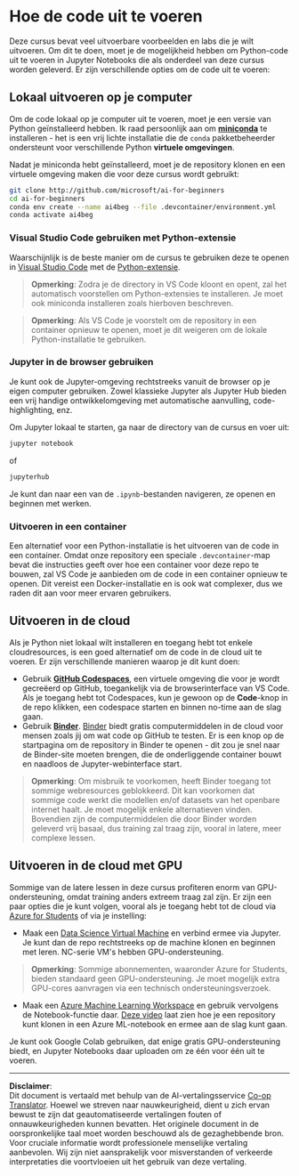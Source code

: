 <!--
CO_OP_TRANSLATOR_METADATA:
{
  "original_hash": "7df19702b8d2d3f7c4238c51bec2c8fc",
  "translation_date": "2025-08-28T19:19:47+00:00",
  "source_file": "lessons/0-course-setup/how-to-run.md",
  "language_code": "nl"
}
-->
# Hoe de code uit te voeren

Deze cursus bevat veel uitvoerbare voorbeelden en labs die je wilt uitvoeren. Om dit te doen, moet je de mogelijkheid hebben om Python-code uit te voeren in Jupyter Notebooks die als onderdeel van deze cursus worden geleverd. Er zijn verschillende opties om de code uit te voeren:

## Lokaal uitvoeren op je computer

Om de code lokaal op je computer uit te voeren, moet je een versie van Python geïnstalleerd hebben. Ik raad persoonlijk aan om **[miniconda](https://conda.io/en/latest/miniconda.html)** te installeren - het is een vrij lichte installatie die de `conda` pakketbeheerder ondersteunt voor verschillende Python **virtuele omgevingen**.

Nadat je miniconda hebt geïnstalleerd, moet je de repository klonen en een virtuele omgeving maken die voor deze cursus wordt gebruikt:

```bash
git clone http://github.com/microsoft/ai-for-beginners
cd ai-for-beginners
conda env create --name ai4beg --file .devcontainer/environment.yml
conda activate ai4beg
```

### Visual Studio Code gebruiken met Python-extensie

Waarschijnlijk is de beste manier om de cursus te gebruiken deze te openen in [Visual Studio Code](http://code.visualstudio.com/?WT.mc_id=academic-77998-cacaste) met de [Python-extensie](https://marketplace.visualstudio.com/items?itemName=ms-python.python&WT.mc_id=academic-77998-cacaste).

> **Opmerking**: Zodra je de directory in VS Code kloont en opent, zal het automatisch voorstellen om Python-extensies te installeren. Je moet ook miniconda installeren zoals hierboven beschreven.

> **Opmerking**: Als VS Code je voorstelt om de repository in een container opnieuw te openen, moet je dit weigeren om de lokale Python-installatie te gebruiken.

### Jupyter in de browser gebruiken

Je kunt ook de Jupyter-omgeving rechtstreeks vanuit de browser op je eigen computer gebruiken. Zowel klassieke Jupyter als Jupyter Hub bieden een vrij handige ontwikkelomgeving met automatische aanvulling, code-highlighting, enz.

Om Jupyter lokaal te starten, ga naar de directory van de cursus en voer uit:

```bash
jupyter notebook
```
of
```bash
jupyterhub
```
Je kunt dan naar een van de `.ipynb`-bestanden navigeren, ze openen en beginnen met werken.

### Uitvoeren in een container

Een alternatief voor een Python-installatie is het uitvoeren van de code in een container. Omdat onze repository een speciale `.devcontainer`-map bevat die instructies geeft over hoe een container voor deze repo te bouwen, zal VS Code je aanbieden om de code in een container opnieuw te openen. Dit vereist een Docker-installatie en is ook wat complexer, dus we raden dit aan voor meer ervaren gebruikers.

## Uitvoeren in de cloud

Als je Python niet lokaal wilt installeren en toegang hebt tot enkele cloudresources, is een goed alternatief om de code in de cloud uit te voeren. Er zijn verschillende manieren waarop je dit kunt doen:

* Gebruik **[GitHub Codespaces](https://github.com/features/codespaces)**, een virtuele omgeving die voor je wordt gecreëerd op GitHub, toegankelijk via de browserinterface van VS Code. Als je toegang hebt tot Codespaces, kun je gewoon op de **Code**-knop in de repo klikken, een codespace starten en binnen no-time aan de slag gaan.
* Gebruik **[Binder](https://mybinder.org/v2/gh/microsoft/ai-for-beginners/HEAD)**. [Binder](https://mybinder.org) biedt gratis computermiddelen in de cloud voor mensen zoals jij om wat code op GitHub te testen. Er is een knop op de startpagina om de repository in Binder te openen - dit zou je snel naar de Binder-site moeten brengen, die de onderliggende container bouwt en naadloos de Jupyter-webinterface start.

> **Opmerking**: Om misbruik te voorkomen, heeft Binder toegang tot sommige webresources geblokkeerd. Dit kan voorkomen dat sommige code werkt die modellen en/of datasets van het openbare internet haalt. Je moet mogelijk enkele alternatieven vinden. Bovendien zijn de computermiddelen die door Binder worden geleverd vrij basaal, dus training zal traag zijn, vooral in latere, meer complexe lessen.

## Uitvoeren in de cloud met GPU

Sommige van de latere lessen in deze cursus profiteren enorm van GPU-ondersteuning, omdat training anders extreem traag zal zijn. Er zijn een paar opties die je kunt volgen, vooral als je toegang hebt tot de cloud via [Azure for Students](https://azure.microsoft.com/free/students/?WT.mc_id=academic-77998-cacaste) of via je instelling:

* Maak een [Data Science Virtual Machine](https://docs.microsoft.com/learn/modules/intro-to-azure-data-science-virtual-machine/?WT.mc_id=academic-77998-cacaste) en verbind ermee via Jupyter. Je kunt dan de repo rechtstreeks op de machine klonen en beginnen met leren. NC-serie VM's hebben GPU-ondersteuning.

> **Opmerking**: Sommige abonnementen, waaronder Azure for Students, bieden standaard geen GPU-ondersteuning. Je moet mogelijk extra GPU-cores aanvragen via een technisch ondersteuningsverzoek.

* Maak een [Azure Machine Learning Workspace](https://azure.microsoft.com/services/machine-learning/?WT.mc_id=academic-77998-cacaste) en gebruik vervolgens de Notebook-functie daar. [Deze video](https://azure-for-academics.github.io/quickstart/azureml-papers/) laat zien hoe je een repository kunt klonen in een Azure ML-notebook en ermee aan de slag kunt gaan.

Je kunt ook Google Colab gebruiken, dat enige gratis GPU-ondersteuning biedt, en Jupyter Notebooks daar uploaden om ze één voor één uit te voeren.

---

**Disclaimer**:  
Dit document is vertaald met behulp van de AI-vertalingsservice [Co-op Translator](https://github.com/Azure/co-op-translator). Hoewel we streven naar nauwkeurigheid, dient u zich ervan bewust te zijn dat geautomatiseerde vertalingen fouten of onnauwkeurigheden kunnen bevatten. Het originele document in de oorspronkelijke taal moet worden beschouwd als de gezaghebbende bron. Voor cruciale informatie wordt professionele menselijke vertaling aanbevolen. Wij zijn niet aansprakelijk voor misverstanden of verkeerde interpretaties die voortvloeien uit het gebruik van deze vertaling.